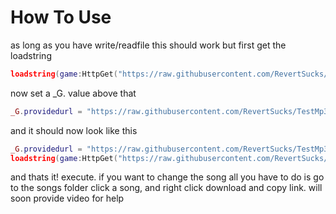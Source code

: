 # How To Use  
as long as you have write/readfile this should work
but first get the loadstring
```lua
loadstring(game:HttpGet("https://raw.githubusercontent.com/RevertSucks/TestMp3s/main/main.lua"))()
```
now set a _G. value above that
```lua
_G.providedurl = "https://raw.githubusercontent.com/RevertSucks/TestMp3s/main/Songs/UGK.mp3"
```
and it should now look like this
```lua
_G.providedurl = "https://raw.githubusercontent.com/RevertSucks/TestMp3s/main/Songs/UGK.mp3"
loadstring(game:HttpGet("https://raw.githubusercontent.com/RevertSucks/TestMp3s/main/main.lua"))()
```
and thats it! execute. if you want to change the song all you have to do is go to the songs folder click a song, and right click download and copy link. will soon provide video for help
